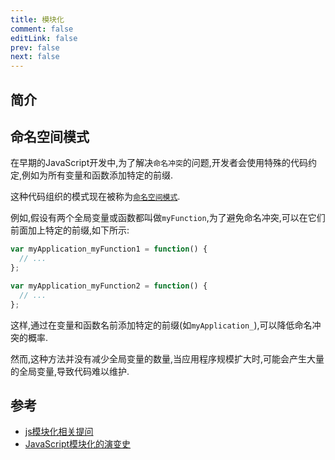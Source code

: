 ```yaml
---
title: 模块化
comment: false
editLink: false
prev: false
next: false
---
```


## 简介

## 命名空间模式

在早期的JavaScript开发中,为了解决`命名冲突`的问题,开发者会使用特殊的代码约定,例如为所有变量和函数添加特定的前缀.

这种代码组织的模式现在被称为[`命名空间模式`](https://juejin.cn/post/6844903895408312333).

例如,假设有两个全局变量或函数都叫做`myFunction`,为了避免命名冲突,可以在它们前面加上特定的前缀,如下所示:

```js
var myApplication_myFunction1 = function() {
  // ...
};

var myApplication_myFunction2 = function() {
  // ...
};

```

这样,通过在变量和函数名前添加特定的前缀(如`myApplication_`),可以降低命名冲突的概率.

然而,这种方法并没有减少全局变量的数量,当应用程序规模扩大时,可能会产生大量的全局变量,导致代码难以维护.

## 参考
- [js模块化相关提问](https://www.perplexity.ai/search/rollup-js-tXNbXkHgQBafO1_mTQHwDw?s=c)
- [JavaScript模块化的演变史](https://yingkaixiang.github.io/blog/JavaScript/module-history.html)
